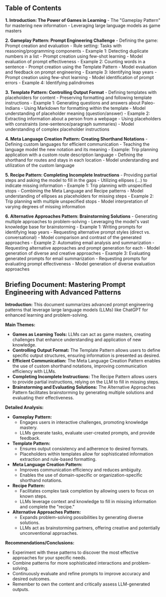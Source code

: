 ## Table of Contents

**1. Introduction: The Power of Games in Learning**
    -  The "Gameplay Pattern" for mastering new information
    -  Leveraging large language models as game masters

**2.  Gameplay Pattern: Prompt Engineering Challenge**
    -  Defining the game: Prompt creation and evaluation
    -  Rule setting: Tasks with reasoning/programming components
    -  Example 1: Detecting duplicate numbers in a list
        -  Prompt creation using few-shot learning
        -  Model evaluation of prompt effectiveness
    -  Example 2: Counting words in a sentence
        -  Prompt creation using the Template Pattern
        -  Model evaluation and feedback on prompt engineering
    -  Example 3: Identifying leap years
        -  Prompt creation using few-shot learning
        -  Model identification of prompt errors
    -  Example 4: Identifying palindromes

**3. Template Pattern: Controlling Output Format**
    -  Defining templates with placeholders for content
    -  Preserving formatting and following template instructions
    -  Example 1: Generating questions and answers about Paleo-Indians
        -  Using Markdown for formatting within the template
        -  Model understanding of placeholder meaning (question/answer)
    -  Example 2: Extracting information about a person from a webpage
        -  Using placeholders with constraints (one-sentence/paragraph summaries)
        -  Model understanding of complex placeholder instructions

**4. Meta Language Creation Pattern:  Creating Shorthand Notations**
    -  Defining custom languages for efficient communication
    -  Teaching the language model the new notation and its meaning
    -  Example: Trip planning application with a custom route description language
        -  Defining the shorthand for routes and stays in each location
        -  Model understanding and utilization of the custom language

**5. Recipe Pattern: Completing Incomplete Instructions**
    -  Providing partial steps and asking the model to fill in the gaps
    -  Utilizing ellipses (...) to indicate missing information
    -  Example 1: Trip planning with unspecified stops
        -  Combining the Meta Language and Recipe patterns
        -  Model understanding of ellipses as placeholders for missing steps
    -  Example 2: Trip planning with multiple unspecified stops
        -  Model interpretation of varying degrees of missing information

**6. Alternative Approaches Pattern: Brainstorming Solutions**
    -  Generating multiple approaches to problem-solving
    -  Leveraging the model's vast knowledge base for brainstorming
    -  Example 1: Writing prompts for identifying leap years
        -  Requesting alternative prompt styles (direct vs. conversational)
        -  Model comparison and contrast of the generated approaches
    -  Example 2: Automating email analysis and summarization
        -  Requesting alternative approaches and prompt generation for each
        -  Model generation of diverse and creative approaches
    -  Example 3: Evaluating generated prompts for email summarization
        -  Requesting prompts for evaluating prompt effectiveness
        -  Model generation of diverse evaluation approaches 


## Briefing Document: Mastering Prompt Engineering with Advanced Patterns

**Introduction:** This document summarizes advanced prompt engineering patterns that leverage large language models (LLMs) like ChatGPT for enhanced learning and problem-solving. 

**Main Themes:**

- **Games as Learning Tools:** LLMs can act as game masters, creating challenges that enhance understanding and application of new knowledge. 
- **Controlling Output Format:** The Template Pattern allows users to define specific output structures, ensuring information is presented as desired.
- **Efficient Communication:** The Meta Language Creation Pattern enables the use of custom shorthand notations, improving communication efficiency with LLMs.
- **Completing Incomplete Instructions:** The Recipe Pattern allows users to provide partial instructions, relying on the LLM to fill in missing steps.
- **Brainstorming and Evaluating Solutions:** The Alternative Approaches Pattern facilitates brainstorming by generating multiple solutions and evaluating their effectiveness.

**Detailed Analysis:**

- **Gameplay Pattern:**
    -  Engages users in interactive challenges, promoting knowledge mastery.
    -  LLMs generate tasks, evaluate user-created prompts, and provide feedback.
- **Template Pattern:**
    -  Ensures output consistency and adherence to desired formats.
    -  Placeholders within templates allow for sophisticated information extraction and rule-based formatting.
- **Meta Language Creation Pattern:**
    -  Improves communication efficiency and reduces ambiguity.
    -  Enables the use of domain-specific or organization-specific shorthand notations.
- **Recipe Pattern:**
    -  Facilitates complex task completion by allowing users to focus on known steps.
    -  LLMs leverage context and knowledge to fill in missing information and complete the "recipe."
- **Alternative Approaches Pattern:**
    -  Expands problem-solving possibilities by generating diverse solutions.
    -  LLMs act as brainstorming partners, offering creative and potentially unconventional approaches.

**Recommendations/Conclusions:**

- Experiment with these patterns to discover the most effective approaches for your specific needs.
- Combine patterns for more sophisticated interactions and problem-solving.
- Continuously evaluate and refine prompts to improve accuracy and desired outcomes. 
- Remember to own the content and critically assess LLM-generated outputs. 

